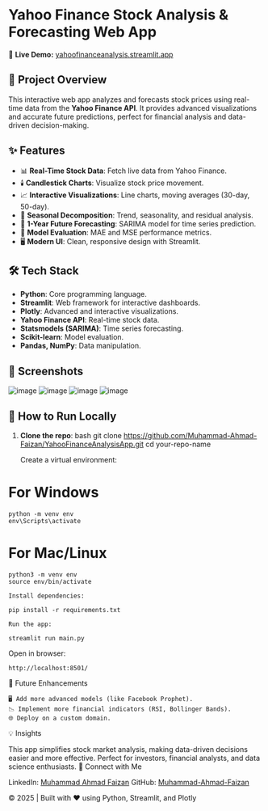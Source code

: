 # Yahoo Finance Stock Analysis & Forecasting Web App

🚀 **Live Demo:** [yahoofinanceanalysis.streamlit.app](https://yahoofinanceanalysis.streamlit.app/)

## 📝 Project Overview
This interactive web app analyzes and forecasts stock prices using real-time data from the **Yahoo Finance API**. It provides advanced visualizations and accurate future predictions, perfect for financial analysis and data-driven decision-making.

## ✨ Features
- 📊 **Real-Time Stock Data**: Fetch live data from Yahoo Finance.
- 🕯️ **Candlestick Charts**: Visualize stock price movement.
- 📈 **Interactive Visualizations**: Line charts, moving averages (30-day, 50-day).
- 🌊 **Seasonal Decomposition**: Trend, seasonality, and residual analysis.
- 🔮 **1-Year Future Forecasting**: SARIMA model for time series prediction.
- 🧠 **Model Evaluation**: MAE and MSE performance metrics.
- 🖥️ **Modern UI**: Clean, responsive design with Streamlit.

## 🛠️ Tech Stack
- **Python**: Core programming language.
- **Streamlit**: Web framework for interactive dashboards.
- **Plotly**: Advanced and interactive visualizations.
- **Yahoo Finance API**: Real-time stock data.
- **Statsmodels (SARIMA)**: Time series forecasting.
- **Scikit-learn**: Model evaluation.
- **Pandas, NumPy**: Data manipulation.
## 📸 Screenshots
![image](https://github.com/user-attachments/assets/67a9cff1-b340-4b47-ada5-061e26256cae)
![image](https://github.com/user-attachments/assets/7653b45d-8345-403d-a489-ca9287f7e6a5)
![image](https://github.com/user-attachments/assets/b98f96dd-9e9e-406a-b0a3-361a178d19d7)
![image](https://github.com/user-attachments/assets/4249064f-226d-4f10-8afa-3628896a89d0)






## 🚀 How to Run Locally
1. **Clone the repo**:
    bash
    git clone https://github.com/Muhammad-Ahmad-Faizan/YahooFinanceAnalysisApp.git
cd your-repo-name

    Create a virtual environment:

# For Windows
    python -m venv env
    env\Scripts\activate

# For Mac/Linux
    python3 -m venv env
    source env/bin/activate

    Install dependencies:

    pip install -r requirements.txt

    Run the app:

    streamlit run main.py

Open in browser:

    http://localhost:8501/

🧠 Future Enhancements

    🖥️ Add more advanced models (like Facebook Prophet).
    📉 Implement more financial indicators (RSI, Bollinger Bands).
    🌐 Deploy on a custom domain.

💡 Insights

This app simplifies stock market analysis, making data-driven decisions easier and more effective. Perfect for investors, financial analysts, and data science enthusiasts.
🤝 Connect with Me

LinkedIn: [Muhammad Ahmad Faizan](https://www.linkedin.com/in/muhammad-ahmad-faizan/)
GitHub: [Muhammad-Ahmad-Faizan](https://github.com/Muhammad-Ahmad-Faizan)

© 2025 | Built with ❤️ using Python, Streamlit, and Plotly




